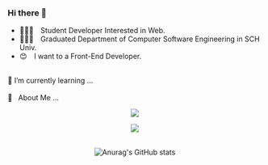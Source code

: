 ### Hi there 👋

- 👩🏻‍💻&emsp;Student Developer Interested in Web.
- 👩🏻‍🎓&emsp;Graduated Department of Computer Software Engineering in SCH Univ.
- 😊&emsp;I want to a Front-End Developer.<br><br>

🌱 I’m currently learning ... <br><br>
💬 &nbsp; About Me ... <br>

<div align="center">
 
 <a href="mailto:dahae68@gmail.com"><img src="https://img.shields.io/badge/Gmail-d14836?style=flat-square&logo=Gmail&logoColor=white&link=viliketh1s98@naver.com"/></a>

 <a href="https://velog.io/@dahye-program" target="_blank"><img src="https://img.shields.io/badge/Velog-03C75A?style=flat-square&logo=Vimeo&logoColor=white"/></a>
<br><br>

![Anurag's GitHub stats](https://github-readme-stats.vercel.app/api?username=dahye-program&show_icons=true&theme=solarized-light)
 </div>
